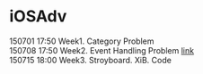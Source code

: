 # iOSAdv

150701 17:50 Week1. Category Problem <br/>
150708 17:50 Week2. Event Handling Problem  [link](https://github.com/minhyeok4dev/iOSAdv/blob/6c0806fbe31398863306970acc8e4209231419b6/test2/test2/ViewController.m) <br/>
150715 18:00 Week3. Stroyboard. XiB. Code
